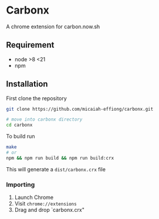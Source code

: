 # Carbonx

A chrome extension for carbon.now.sh

## Requirement
- node >8 <21 
- npm

## Installation

First clone the repository

```sh
git clone https://github.com/micaiah-effiong/carbonx.git

# move into carbonx directory
cd carbonx
```

To build run

```sh
make
# or
npm && npm run build && npm run build:crx
```

This will generate a `dist/carbonx.crx` file

### Importing

1. Launch Chrome
1. Visit `chrome://extensions`
1. Drag and drop `carbonx.crx"

